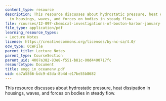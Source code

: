 ```yaml
---
content_type: resource
description: This resource discusses about hydrostatic pressure, heat dissipation
  in housings, waves, and forces on bodies in steady flow.
file: /courses/12-097-chemical-investigations-of-boston-harbor-january-iap-2006/ea7a5866bdc9d3da8b4de17be55b8682_engg_in_oceanenv.pdf
file_type: application/pdf
learning_resource_types:
- Lecture Notes
license: https://creativecommons.org/licenses/by-nc-sa/4.0/
ocw_type: OCWFile
parent_title: Lecture Notes
parent_type: CourseSection
parent_uid: 4007a382-83e8-f551-b81c-00d4400717fc
resourcetype: Document
title: engg_in_oceanenv.pdf
uid: ea7a5866-bdc9-d3da-8b4d-e17be55b8682
---
```

This resource discusses about hydrostatic pressure, heat dissipation in housings, waves, and forces on bodies in steady flow.